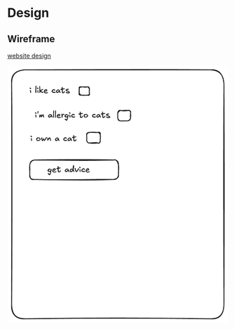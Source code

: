 # Design

## Wireframe

[website design](https://excalidraw.com/#json=vuBGt_yB5dLp1cMDMMdjR,uRn3stTzMQPQifniaDXNpw)

![website design](./cat-advice-design.png)